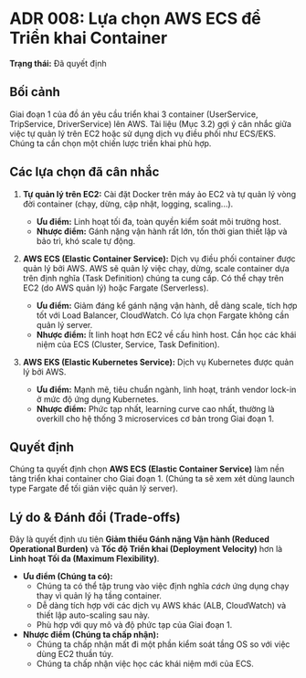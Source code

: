 # ADR 008: Lựa chọn AWS ECS để Triển khai Container

**Trạng thái:** Đã quyết định

## Bối cảnh

Giai đoạn 1 của đồ án yêu cầu triển khai 3 container (UserService, TripService, DriverService) lên AWS. Tài liệu (Mục 3.2) gợi ý cân nhắc giữa việc tự quản lý trên EC2 hoặc sử dụng dịch vụ điều phối như ECS/EKS. Chúng ta cần chọn một chiến lược triển khai phù hợp.

## Các lựa chọn đã cân nhắc

1.  **Tự quản lý trên EC2:** Cài đặt Docker trên máy ảo EC2 và tự quản lý vòng đời container (chạy, dừng, cập nhật, logging, scaling...).
    * **Ưu điểm:** Linh hoạt tối đa, toàn quyền kiểm soát môi trường host.
    * **Nhược điểm:** Gánh nặng vận hành rất lớn, tốn thời gian thiết lập và bảo trì, khó scale tự động.

2.  **AWS ECS (Elastic Container Service):** Dịch vụ điều phối container được quản lý bởi AWS. AWS sẽ quản lý việc chạy, dừng, scale container dựa trên định nghĩa (Task Definition) chúng ta cung cấp. Có thể chạy trên EC2 (do AWS quản lý) hoặc Fargate (Serverless).
    * **Ưu điểm:** Giảm đáng kể gánh nặng vận hành, dễ dàng scale, tích hợp tốt với Load Balancer, CloudWatch. Có lựa chọn Fargate không cần quản lý server.
    * **Nhược điểm:** Ít linh hoạt hơn EC2 về cấu hình host. Cần học các khái niệm của ECS (Cluster, Service, Task Definition).

3.  **AWS EKS (Elastic Kubernetes Service):** Dịch vụ Kubernetes được quản lý bởi AWS.
    * **Ưu điểm:** Mạnh mẽ, tiêu chuẩn ngành, linh hoạt, tránh vendor lock-in ở mức độ ứng dụng Kubernetes.
    * **Nhược điểm:** Phức tạp nhất, learning curve cao nhất, thường là overkill cho hệ thống 3 microservices cơ bản trong Giai đoạn 1.

## Quyết định

Chúng ta quyết định chọn **AWS ECS (Elastic Container Service)** làm nền tảng triển khai container cho Giai đoạn 1. (Chúng ta sẽ xem xét dùng launch type Fargate để tối giản việc quản lý server).

## Lý do & Đánh đổi (Trade-offs)

Đây là quyết định ưu tiên **Giảm thiểu Gánh nặng Vận hành (Reduced Operational Burden)** và **Tốc độ Triển khai (Deployment Velocity)** hơn là **Linh hoạt Tối đa (Maximum Flexibility)**.

* **Ưu điểm (Chúng ta có):**
    * Chúng ta có thể tập trung vào việc định nghĩa *cách* ứng dụng chạy thay vì quản lý hạ tầng container.
    * Dễ dàng tích hợp với các dịch vụ AWS khác (ALB, CloudWatch) và thiết lập auto-scaling sau này.
    * Phù hợp với quy mô và độ phức tạp của Giai đoạn 1.
* **Nhược điểm (Chúng ta chấp nhận):**
    * Chúng ta chấp nhận mất đi một phần kiểm soát tầng OS so với việc dùng EC2 thuần túy.
    * Chúng ta chấp nhận việc học các khái niệm mới của ECS.